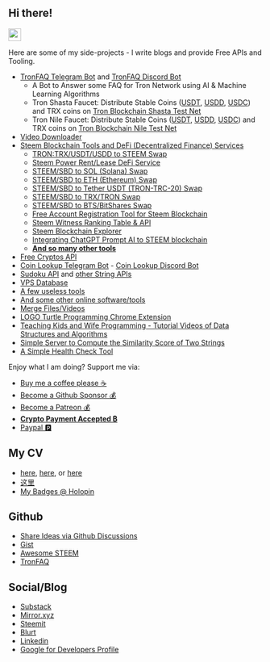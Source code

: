 ## Hi there!

<img src="https://codingnbb.com/images/wavehand.gif" width="25px">

Here are some of my side-projects - I write blogs and provide Free APIs and Tooling.
- [TronFAQ Telegram Bot](https://t.me/TronFAQBot) and [TronFAQ Discord Bot](#)
      <ul>
        <li>A Bot to Answer some FAQ for Tron Network using AI & Machine Learning Algorithms</li>
        <li>Tron Shasta Faucet: Distribute Stable Coins (<a rel=nofollow target=_blank href="https://shasta.tronscan.io/#/contract/TG3XXyExBkPp9nzdajDZsozEu4BkaSJozs">USDT</a>, <a rel=nofollow target=_blank href="https://shasta.tronscan.io/#/contract/TVMZYcbjpjaGqmciUjzuRWzANTXfHxrRCs">USDD</a>, <a rel=nofollow target=_blank href="https://shasta.tronscan.io/#/contract/TSdZwNqpHofzP6BsBKGQUWdBeJphLmF6id">USDC</a>) and TRX coins on <a target=_blank rel=nofollow href="https://shasta.tronscan.org/#/address/TSNEe5Tf4rnc9zPMNXfaTF5fZfHDDH8oyW">Tron Blockchain Shasta Test Net</a></li>
        <li>Tron Nile Faucet: Distribute Stable Coins (<a rel=nofollow target=_blank href="https://nile.tronscan.org/#/contract/TXYZopYRdj2D9XRtbG411XZZ3kM5VkAeBf">USDT</a>, <a rel=nofollow target=_blank href="https://nile.tronscan.io/#/contract/TFT7sNiNDGZcqL7z7dwXUPpxrx1Ewk8iGL">USDD</a>, <a rel=nofollow target=_blank href="https://nile.tronscan.io/#/contract/TEMVynQpntMqkPxP6wXTW2K7e4sM3cRmWz">USDC</a>) and TRX coins on <a target=_blank rel=nofollow href="https://nile.tronscan.org/#/address/TSNEe5Tf4rnc9zPMNXfaTF5fZfHDDH8oyW">Tron Blockchain Nile Test Net</a></li>
        </ul>
- [Video Downloader](https://weibomiaopai.com/download-video-parser.php)
- [Steem Blockchain Tools and DeFi (Decentralized Finance) Services](https://steemyy.com)
       <ul>
            <li><a target=_blank href="https://steemyy.com/tron2steem.php">TRON:TRX/USDT/USDD to STEEM Swap</a></li>
            <li><a target=_blank href="https://steemyy.com/rent-sp.php">Steem Power Rent/Lease DeFi Service</a></li>
            <li><a target=_blank href="https://steemyy.com/steem2sol.php">STEEM/SBD to SOL (Solana) Swap</a></li>
            <li><a target=_blank href="https://steemyy.com/steem2eth.php">STEEM/SBD to ETH (Ethereum) Swap</a></li>
            <li><a target=_blank href="https://steemyy.com/steem2usdt.php">STEEM/SBD to Tether USDT (TRON-TRC-20) Swap</a></li>
            <li><a target=_blank href="https://steemyy.com/steem2trx.php">STEEM/SBD to TRX/TRON Swap</a></li>
            <li><a target=_blank href="https://steemyy.com/steem2bts.php">STEEM/SBD to BTS/BitShares Swap</a></li>
            <li><a target=_blank href="https://steemyy.com/reg.php">Free Account Registration Tool for Steem Blockchain</a></li>
            <li><a target=_blank href="https://steemyy.com/witness-ranking">Steem Witness Ranking Table & API</a></li>
            <li><a target=_blank href="https://steemyy.com/block.php">Steem Blockchain Explorer</a></li>
            <li><a target=_blank href="https://helloacm.com/integrating-chatgpt-prompt-ai-to-steem-blockchain/">Integrating ChatGPT Prompt AI to STEEM blockchain</a></li>
            <li><a target=_blank href="https://steemyy.com/list-of-tools.php"><B>And so many other tools</B></a></li>
      </ul>
- [Free Cryptos API](https://steemit.com/witness-category/@justyy/serverless-api-to-query-the-cryptos-and-fiat)
- [Coin Lookup Telegram Bot](https://t.me/CoinLookupBot) - [Coin Lookup Discord Bot](https://discord.com/oauth2/authorize?client_id=417847038697406467&permissions=522304&scope=bot)
- [Sudoku API](https://steemit.com/witness-category/@justyy/made-a-sudoku-api) and [other String APIs](https://str.justyy.workers.dev/)
- [VPS Database](https://anothervps.com/vps-database/)
- [A few useless tools](https://helloacm.com/tools/)
- [And some other online software/tools](https://steakovercooked.com/Software.Home)
- [Merge Files/Videos](https://slowapi.com/merge-videos/)
- [LOGO Turtle Programming Chrome Extension](https://chrome.google.com/webstore/detail/logo-turtle-graphics/dcoeaobaokbccdcnadncifmconllpihp)
- [Teaching Kids and Wife Programming - Tutorial Videos of Data Structures and Algorithms](https://zhihua-lai.com/teaching/)
- [Simple Server to Compute the Similarity Score of Two Strings](https://github.com/DoctorLai/SimilarString)
- [A Simple Health Check Tool](https://github.com/DoctorLai/health-checks)

Enjoy what I am doing? Support me via:
- [Buy me a coffee please ☕](https://helloacm.com/out/buymecoffee)
- [Become a Github Sponsor 💰](https://github.com/sponsors/DoctorLai)
- [Become a Patreon 💰](https://www.patreon.com/doctorlai)
- **[Crypto Payment Accepted  ₿](https://justyy.com/out/cryptopayment)**
- [Paypal 🅿️](https://justyy.com/out/paypal)

## My CV
- [here](https://github.com/DoctorLai/resume/blob/main/zhihua-lai-resume-en.md), [here](https://zhihua-lai.com), or [here](https://www.microsoft.com/en-us/research/people/zhihualai/)
- [这里](https://github.com/DoctorLai/resume/blob/main/zhihua-lai-ch.md)
- [My Badges @ Holopin](https://www.holopin.io/@doctorlai#)

## Github
- [Share Ideas via Github Discussions](https://github.com/DoctorLai/DoctorLai/discussions)
- [Gist](https://gist.github.com/doctorlai)
- [Awesome STEEM](https://github.com/Doctorlai/awesome-steem)
- [TronFAQ](https://github.com/DoctorLai/Tron-FAQ)

## Social/Blog
- [Substack](https://doctorlai.substack.com/)
- [Mirror.xyz](https://mirror.xyz/0xa80a14E014C3a10ef50aa5Cd3FE22393181b1749)
- [Steemit](https://steemit.com/@justyy)
- [Blurt](https://steemit.com/@justyy)
- [Linkedin](https://www.linkedin.com/in/doctorlai/)
- [Google for Developers Profile](https://g.dev/doctorlai)
